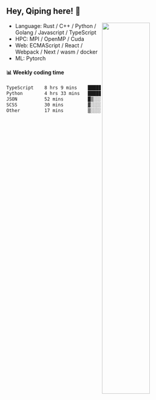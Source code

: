 

## Hey, Qiping here! :wave:

[<img align="right" width="50%" src="https://github-readme-stats.vercel.app/api?username=ppppqp&theme=dark&show_icons=true">](https://metrics.lecoq.io/ppppqp?template=classic)



-   Language: Rust / C++ / Python / Golang / Javascript / TypeScript
-   HPC: MPI / OpenMP / Cuda
-   Web: ECMAScript / React / Webpack / Next / wasm / docker
-   ML: Pytorch



#### :bar_chart: Weekly coding time

<!--START_SECTION:waka-->

```txt
TypeScript    8 hrs 9 mins    █████████████▒░░░░░░░░░░░   53.25 %
Python        4 hrs 33 mins   ███████▒░░░░░░░░░░░░░░░░░   29.79 %
JSON          52 mins         █▒░░░░░░░░░░░░░░░░░░░░░░░   05.75 %
SCSS          30 mins         ▓░░░░░░░░░░░░░░░░░░░░░░░░   03.32 %
Other         17 mins         ▒░░░░░░░░░░░░░░░░░░░░░░░░   01.88 %
```

<!--END_SECTION:waka-->
